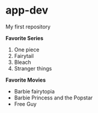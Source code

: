 # app-dev
My first repository

**Favorite Series**
1. One piece
2. Fairytail
3. Bleach
4. Stranger things

**Favorite Movies**
- Barbie fairytopia
- Barbie Princess and the Popstar
- Free Guy
